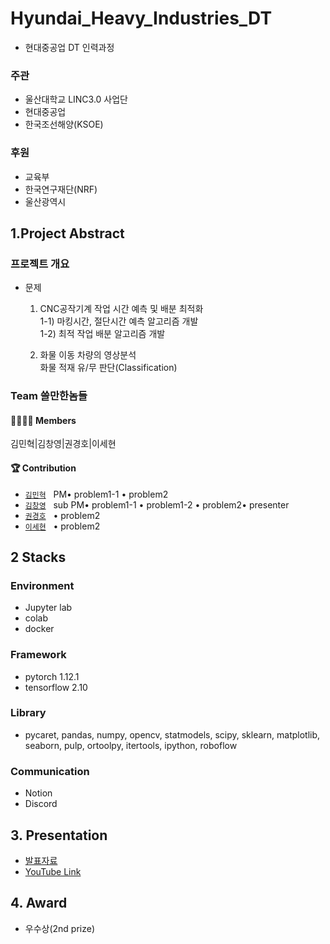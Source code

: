 # Hyundai_Heavy_Industries_DT

-   현대중공업 DT 인력과정

### 주관

-   울산대학교 LINC3.0 사업단
-   현대중공업
-   한국조선해양(KSOE)

### 후원

-   교육부
-   한국연구재단(NRF)
-   울산광역시

## 1.Project Abstract

### 프로젝트 개요

-   문제

    1. CNC공작기계 작업 시간 예측 및 배분 최적화<br>
       1-1) 마킹시간, 절단시간 예측 알고리즘 개발<br>
       1-2) 최적 작업 배분 알고리즘 개발

    2. 화물 이동 차량의 영상분석<br>
       화물 적재 유/무 판단(Classification)

### Team 쓸만한놈들

#### 👨‍👩‍👦‍👦 Members

김민혁|김창영|권경호|이세현

#### 🏆 Contribution

-   [`김민혁`]() &nbsp; PM• problem1-1 • problem2
-   [`김창영`](https://github.com/ChangZero) &nbsp; sub PM• problem1-1 • problem1-2 • problem2• presenter
-   [`권경호`]() &nbsp; • problem2
-   [`이세현`]() &nbsp; • problem2

## 2 Stacks

### Environment
- Jupyter lab
- colab
- docker

### Framework
- pytorch 1.12.1
- tensorflow 2.10

### Library
- pycaret, pandas, numpy, opencv, statmodels, scipy, sklearn, matplotlib, seaborn, pulp, ortoolpy, itertools, ipython, roboflow

### Communication
- Notion
- Discord

## 3. Presentation
- [발표자료](https://github.com/ChangZero/Hyundai_Heavy_Industries_DT/blob/main/%ED%98%84%EB%8C%80%EC%A4%91%EA%B3%B5%EC%97%85_DT_%EC%9D%B8%EB%A0%A5%EC%96%91%EC%84%B1%EA%B3%BC%EC%A0%95_%EC%B5%9C%EC%A2%85%EB%B0%9C%ED%91%9C%EC%9E%90%EB%A3%8C_%EC%97%85%EB%A1%9C%EB%93%9C%EC%9A%A9.pdf)
- [YouTube Link](https://youtu.be/G5zkH6HaRnk)

## 4. Award
- 우수상(2nd prize)
